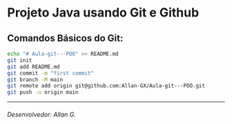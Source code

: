 # Projeto Java usando Git e Github

## Comandos Básicos do Git:
```bash
echo "# Aula-git---POO" >> README.md
git init
git add README.md
git commit -m "first commit"
git branch -M main
git remote add origin git@github.com:Allan-GX/Aula-git---POO.git
git push -u origin main
```
<hr/>

###### Desenvolvedor: Allan G.